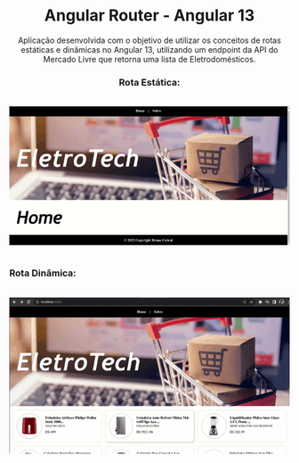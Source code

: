 <h1 align="center">Angular Router - Angular 13</h1>

<p align="center">Aplicação desenvolvida com o objetivo de utilizar os conceitos de rotas estáticas e dinâmicas no Angular 13, utilizando um endpoint da API do Mercado Livre que retorna uma lista de Eletrodomésticos.</p>

<h3 align="center">Rota Estática:</h2>
<br>

<div align="center">
  <img align="center" src="./src/assets/apresentation2.gif" alt= "funcionalidade em execução" />
</div>

<br>
<h3>Rota Dinâmica:</h2>
<br>

<div align="center">
  <img align="center" src="./src/assets/apresentation.gif" alt= "funcionalidade em execução" />
</div>
